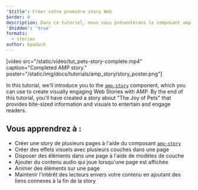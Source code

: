 ```yaml
---
'$title': Créer votre première story Web
$order: 0
description: Dans ce tutoriel, nous vous présenterons le composant amp-story, que vous pouvez utiliser pour créer des stories Web visuellement attrayantes avec AMP. Au terme de ce tutoriel, vous ...
'$hidden': 'true'
formats:
  - stories
author: bpaduch
---
```


[video src="/static/video/tut_pets-story-complete.mp4" caption="Completed AMP story." poster="/static/img/docs/tutorials/amp_story/story_poster.png"]

In this tutorial, we'll introduce you to the [`amp-story`](../../../../documentation/components/reference/amp-story.md) component, which you can use to create visually engaging Web Stories with AMP. By the end of this tutorial, you'll have created a story about "The Joy of Pets" that provides bite-sized information and visuals to entertain and engage readers.

## Vous apprendrez à :

- Créer une story de plusieurs pages à l'aide du composant [`amp-story`](../../../../documentation/components/reference/amp-story.md)
- Créer des effets visuels avec plusieurs couches dans une page
- Disposer des éléments dans une page à l'aide de modèles de couche
- Ajouter du contenu audio qui joue lorsqu'une page est affichée
- Animer des éléments sur une page
- Maintenir l'intérêt des lecteurs envers votre contenu en ajoutant des liens connexes à la fin de la story
